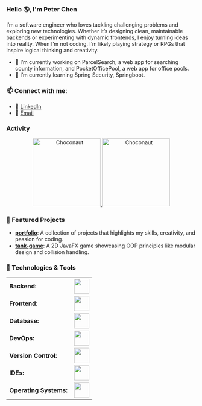 ### Hello 🌎, I'm Peter Chen
I’m a software engineer who loves tackling challenging problems and exploring new technologies. Whether it’s designing clean, maintainable backends or experimenting with dynamic frontends, I enjoy turning ideas into reality. When I’m not coding, I’m likely playing strategy or RPGs that inspire logical thinking and creativity.

  - 🔭 I’m currently working on ParcelSearch, a web app for searching county information, and PocketOfficePool, a web app for office pools.
  - 🌱 I’m currently learning Spring Security, Springboot.

### 📫 Connect with me:
<!--- - 🌐 [Portfolio](https://your-portfolio-link.com) !-->
- 💼 [LinkedIn](https://www.linkedin.com/in/peter-n-chen/)
- 📧 [Email](mailto:peter.n.chen@gmail.com)

### Activity
<div align="center">
  <a href="https://github.com/Choconaut">
    <img height="180em" src="https://github-readme-stats.vercel.app/api/top-langs?username=Choconaut&show_icons=true&locale=en&layout=compact&theme=tokyonight" alt="Choconaut"/>
    <img height="180em" src="https://github-readme-stats.vercel.app/api?username=Choconaut&show_icons=true&locale=en&layout=compact&theme=tokyonight" alt="Choconaut"/>
  </a>
</div>

### 🌟 Featured Projects
- [**portfolio**](https://github.com/Choconaut/portfolio): A collection of projects that highlights my skills, creativity, and passion for coding.
- [**tank-game**](https://github.com/Choconaut/tankgame): A 2D JavaFX game showcasing OOP principles like modular design and collision handling.

### 🔧 Technologies & Tools
<table>
    <tr>
        <td style="font-weight: bold; padding-right: 10px; vertical-align: center; border: none;">Backend:</td>
        <td><img height="40" src="https://skillicons.dev/icons?i=java,python,spring,maven,hibernate"/></td>
    </tr>
    <tr>
        <td style="font-weight: bold; padding-right: 10px; vertical-align: center;">Frontend:</td>
        <td><img height="40" src="https://skillicons.dev/icons?i=vue,react,html,css,js,ts,figma"/></td>
    </tr>
    <tr>
        <td style="font-weight: bold; padding-right: 10px; vertical-align: center; border: none;">Database:</td>
        <td><img height="40" src="https://skillicons.dev/icons?i=mysql,postgresql,mongodb"/></td>
    </tr>
    <tr>
        <td style="font-weight: bold; padding-right: 10px; vertical-align: center; border: none;">DevOps:</td>
        <td><img height="40" src="https://skillicons.dev/icons?i=docker,githubactions"/></td>
    </tr>
    <tr>
        <td style="font-weight: bold; padding-right: 10px; vertical-align: center; border: none;">Version Control:</td>
        <td><img height="40" src="https://skillicons.dev/icons?i=git,github"/></td>
    </tr>
    <tr>
        <td style="font-weight: bold; padding-right: 10px; vertical-align: center; border: none;">IDEs:</td>
        <td><img height="40" src="https://skillicons.dev/icons?i=idea,webstorm,pycharm,vscode,eclipse"/></td>
    </tr>
    <tr>
        <td style="font-weight: bold; padding-right: 10px; vertical-align: center; border: none;">Operating Systems:</td>
        <td><img height="40" src="https://skillicons.dev/icons?i=windows,ubuntu"/></td>
    </tr>
</table>
